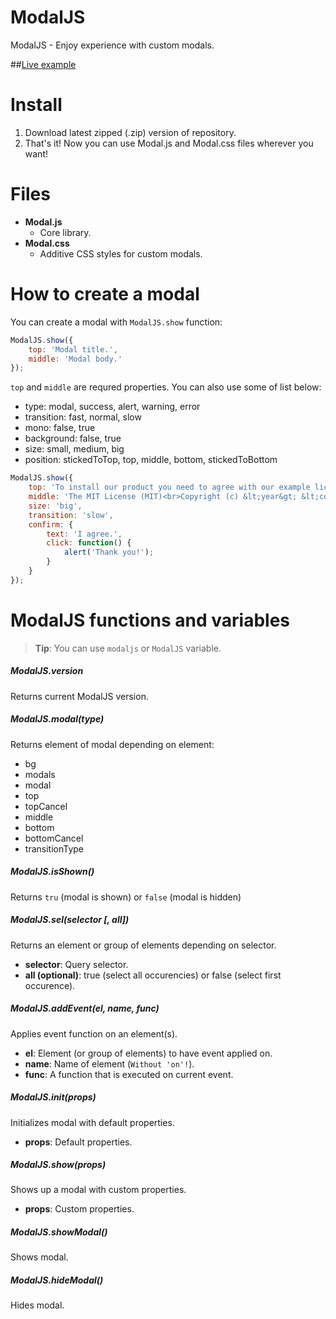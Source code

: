 # ModalJS
ModalJS - Enjoy experience with custom modals.

##[Live example](http://pdknight.github.io/ModalJS/src/example/)

# Install
1. Download latest zipped (.zip) version of repository.
2. That's it! Now you can use Modal.js and Modal.css files wherever you want!

# Files
* **Modal.js**
  * Core library.
* **Modal.css**
  * Additive CSS styles for custom modals.

# How to create a modal
You can create a modal with `ModalJS.show` function:
```javascript
ModalJS.show({
    top: 'Modal title.',
    middle: 'Modal body.'
});
```
`top` and `middle` are requred properties. You can also use some of list below:
* type: modal, success, alert, warning, error
* transition: fast, normal, slow
* mono: false, true
* background: false, true
* size: small, medium, big
* position: stickedToTop, top, middle, bottom, stickedToBottom

```javascript
ModalJS.show({
    top: 'To install our product you need to agree with our example license.',
    middle: 'The MIT License (MIT)<br>Copyright (c) &lt;year&gt; &lt;copyright holders&gt;<br><br>License...',
    size: 'big',
    transition: 'slow',
    confirm: {
        text: 'I agree.',
        click: function() {
            alert('Thank you!');
        }
    }
});
```

# ModalJS functions and variables
> **Tip**: You can use `modaljs` or `ModalJS` variable.

##### ModalJS.version
Returns current ModalJS version.

##### ModalJS.modal(type)
Returns element of modal depending on element:
* bg
* modals
* modal
* top
* topCancel
* middle
* bottom
* bottomCancel
* transitionType

##### ModalJS.isShown()
Returns `tru` (modal is shown) or `false` (modal is hidden)

##### ModalJS.sel(selector [, all])
Returns an element or group of elements depending on selector.
* **selector**: Query selector.
* **all (optional)**: true (select all occurencies) or false (select first occurence).

##### ModalJS.addEvent(el, name, func)
Applies event function on an element(s).
* **el**: Element (or group of elements) to have event applied on.
* **name**: Name of element (`Without 'on'!`).
* **func**: A function that is executed on current event.

##### ModalJS.init(props)
Initializes modal with default properties.
* **props**: Default properties.

##### ModalJS.show(props)
Shows up a modal with custom properties.
* **props**: Custom properties.

##### ModalJS.showModal()
Shows modal.

##### ModalJS.hideModal()
Hides modal.
